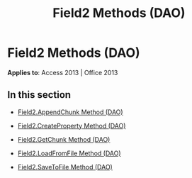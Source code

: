 ﻿---
title: Field2 Methods (DAO)
TOCTitle: Methods
ms:assetid: 2d382d0a-3d61-4321-b048-18e15ccf55e3
ms:mtpsurl: https://msdn.microsoft.com/en-us/library/Dn124187(v=office.15)
ms:contentKeyID: 52071823
ms.date: 09/18/2015
mtps_version: v=office.15
---

# Field2 Methods (DAO)


**Applies to**: Access 2013 | Office 2013

## In this section

  - [Field2.AppendChunk Method (DAO)](field2-appendchunk-method-dao.md)

  - [Field2.CreateProperty Method (DAO)](field2-createproperty-method-dao.md)

  - [Field2.GetChunk Method (DAO)](field2-getchunk-method-dao.md)

  - [Field2.LoadFromFile Method (DAO)](field2-loadfromfile-method-dao.md)

  - [Field2.SaveToFile Method (DAO)](field2-savetofile-method-dao.md)

